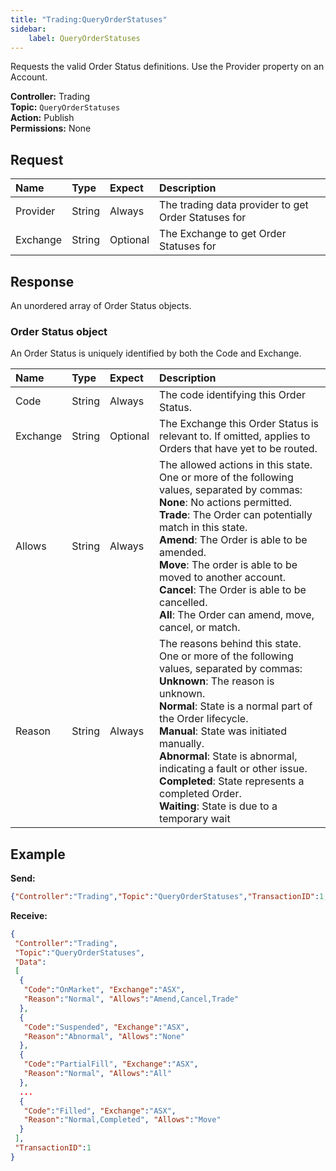 ```yaml
---
title: "Trading:QueryOrderStatuses"
sidebar:
    label: QueryOrderStatuses
---
```


Requests the valid Order Status definitions. Use the Provider property on an Account.

**Controller:** Trading\
**Topic:** `QueryOrderStatuses`\
**Action:** Publish\
**Permissions:** None

## Request

| Name     | Type   | Expect   | Description |
| :------  | :----- | :------- | :--- |
| Provider | String | Always   | The trading data provider to get Order Statuses for |
| Exchange | String | Optional | The Exchange to get Order Statuses for |

## Response

An unordered array of Order Status objects.

### Order Status object

An Order Status is uniquely identified by both the Code and Exchange.

| Name     | Type    | Expect   | Description |
| :------- | :------ | :------- | :--- |
| Code     | String  | Always   | The code identifying this Order Status. |
| Exchange | String  | Optional | The Exchange this Order Status is relevant to. If omitted, applies to Orders that have yet to be routed. |
| Allows   | String  | Always   | The allowed actions in this state. One or more of the following values, separated by commas:<br>**None**: No actions permitted.<br>**Trade**: The Order can potentially match in this state.<br>**Amend**: The Order is able to be amended.<br>**Move**: The order is able to be moved to another account.<br>**Cancel**: The Order is able to be cancelled.<br>**All**: The Order can amend, move, cancel, or match. |
| Reason   | String  | Always   | The reasons behind this state. One or more of the following values, separated by commas:<br>**Unknown**: The reason is unknown.<br>**Normal**: State is a normal part of the Order lifecycle.<br>**Manual**: State was initiated manually.<br>**Abnormal**: State is abnormal, indicating a fault or other issue.<br>**Completed**: State represents a completed Order.<br>**Waiting**: State is due to a temporary wait |

## Example

**Send:**
```json
{"Controller":"Trading","Topic":"QueryOrderStatuses","TransactionID":1,"Data":{"Provider":"Motif[Demo]"}}
```

**Receive:**
```json
{
 "Controller":"Trading",
 "Topic":"QueryOrderStatuses",
 "Data":
 [
  {
   "Code":"OnMarket", "Exchange":"ASX",
   "Reason":"Normal", "Allows":"Amend,Cancel,Trade"
  },
  {
   "Code":"Suspended", "Exchange":"ASX",
   "Reason":"Abnormal", "Allows":"None"
  },
  {
   "Code":"PartialFill", "Exchange":"ASX",
   "Reason":"Normal", "Allows":"All"
  },
  ...
  {
   "Code":"Filled", "Exchange":"ASX",
   "Reason":"Normal,Completed", "Allows":"Move"
  }
 ],
 "TransactionID":1
}
```
